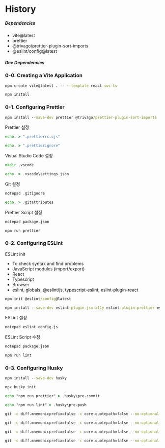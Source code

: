 # History

##### Dependencies

- vite@latest
- prettier
- @trivago/prettier-plugin-sort-imports
- @eslint/config@latest

##### Dev Dependencies

### 0-0. Creating a Vite Application

```cmd
npm create vite@latest . -- --template react-swc-ts
```

```cmd
npm install
```

### 0-1. Configuring Prettier

```cmd
npm install --save-dev prettier @trivago/prettier-plugin-sort-imports
```

Prettier 설정

```cmd
echo. > ".prettierrc.cjs"
```

```cmd
echo. > ".prettierignore"
```

Visual Studio Code 설정

```cmd
mkdir .vscode
```

```cmd
echo. > .vscode\settings.json
```

Git 설정

```cmd
notepad .gitignore
```

```cmd
echo. > .gitattributes
```

Prettier Script 설정

```cmd
notepad package.json
```

```cmd
npm run prettier
```

### 0-2. Configuring ESLint

ESLint init

- To check syntax and find problems
- JavaScript modules (import/export)
- React
- Typescript
- Browser
- eslint, globals, @eslint/js, typescript-eslint, eslint-plugin-react

```cmd
npm init @eslint/config@latest
```

```cmd
npm install --save-dev eslint-plugin-jsx-a11y eslint-plugin-prettier eslint-config-prettier
```

ESLint 설정

```cmd
notepad eslint.config.js
```

ESLint Script 수정

```cmd
notepad package.json
```

```cmd
npm run lint
```

### 0-3. Configuring Husky

```cmd
npm install --save-dev husky
```

```cmd
npx husky init
```

```cmd
echo "npm run prettier" > .husky\pre-commit
```

```cmd
echo "npm run lint" > .husky\pre-push
```

```cmd
git -c diff.mnemonicprefix=false -c core.quotepath=false --no-optional-locks add .
```

```cmd
git -c diff.mnemonicprefix=false -c core.quotepath=false --no-optional-locks reset .
```

```cmd
git -c diff.mnemonicprefix=false -c core.quotepath=false --no-optional-locks commit -m "feat: Configuring Husky"
```

```cmd
git -c diff.mnemonicprefix=false -c core.quotepath=false --no-optional-locks push -v --set-upstream origin loc/setup:loc/setup
```

